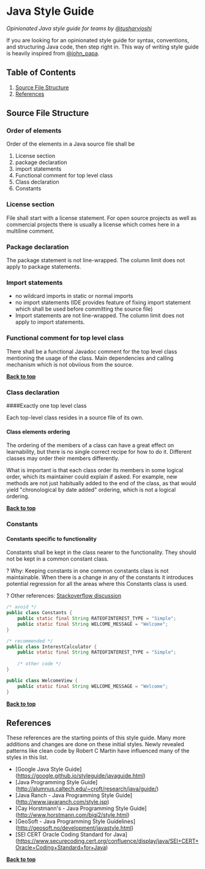 # Java Style Guide

*Opinionated Java style guide for teams by [@tusharvjoshi](//twitter.com/tusharvjoshi)*

If you are looking for an opinionated style guide for syntax, conventions, and structuring Java code, then step right in. This way of writing style guide is heavily inspired from [@john_papa](//twitter.com/john_papa). 

## Table of Contents

  1. [Source File Structure](#source-file-structure)
  1. [References](#references)
  
## Source File Structure

### Order of elements

Order of the elements in a Java source file shall be

  1. License section
  1. package declaration
  1. import statements
  1. Functional comment for top level class
  1. Class declaration
  1. Constants
  
### License section

  File shall start with a license statement.  For open source projects as well as commercial projects there is usually a license which comes here in a multiline comment.
  
### Package declaration

  The package statement is not line-wrapped. The column limit does not apply to package statements.
  
### Import statements

  - no wildcard imports in static or normal imports
  - no import statements (IDE provides feature of fixing import statement which shall be used before committing the source file)
  - Import statements are not line-wrapped. The column limit does not apply to import statements.
  
### Functional comment for top level class

  There shall be a functional Javadoc comment for the top level class mentioning the usage of the class.  Main dependencies and calling mechanism which is not obviious from the source.

**[Back to top](#table-of-contents)**
  
### Class declaration
####Exactly one top level class

  Each top-level class resides in a source file of its own.
  
####  Class elements ordering

The ordering of the members of a class can have a great effect on learnability, but there is no single correct recipe for how to do it. Different classes may order their members differently.

What is important is that each class order its members in some logical order, which its maintainer could explain if asked. For example, new methods are not just habitually added to the end of the class, as that would yield "chronological by date added" ordering, which is not a logical ordering.  

**[Back to top](#table-of-contents)**

### Constants
#### Constants specific to functionality

Constants shall be kept in the class nearer to the functionality.  They should not be kept in a common constant class.

? Why: Keeping constants in one common constants class is not maintainable.  When there is a change in any of the constants it introduces potential regression for all the areas where this Constants class is used.

? Other references: [Stackoverflow discussion](//stackoverflow.com/questions/66066/what-is-the-best-way-to-implement-constants-in-java/66076#66076)

```java
/* avoid */
public class Constants {
	public static final String RATEOFINTEREST_TYPE = "Simple";
	public static final String WELCOME_MESSAGE = "Welcome";
}
```

```java
/* recommended */
public class InterestCalculator {
	public static final String RATEOFINTEREST_TYPE = "Simple";
	
	/* other code */
}

public class WelcomeView {
	public static final String WELCOME_MESSAGE = "Welcome";
}
```

**[Back to top](#table-of-contents)**

## References

These references are the starting points of this style guide.  Many more additions and changes are done on these initial styles.  Newly revealed patterns like clean code by Robert C Martin have influenced many of the styles in this list.

  - [Google Java Style Guide] (https://google.github.io/styleguide/javaguide.html)
  - [Java Programming Style Guide] (http://alumnus.caltech.edu/~croft/research/java/guide/)
  - [Java Ranch - Java Programming Style Guide] (http://www.javaranch.com/style.jsp)
  - [Cay Horstmann's - Java Programming Style Guide] (http://www.horstmann.com/bigj2/style.html)
  - [GeoSoft - Java Programming Style Guidelines] (http://geosoft.no/development/javastyle.html)
  - [SEI CERT Oracle Coding Standard for Java] (https://www.securecoding.cert.org/confluence/display/java/SEI+CERT+Oracle+Coding+Standard+for+Java)
  
**[Back to top](#table-of-contents)**  
